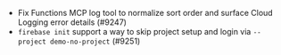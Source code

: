 - Fix Functions MCP log tool to normalize sort order and surface Cloud Logging error details (#9247)
- `firebase init` support a way to skip project setup and login via `--project demo-no-project` (#9251)
